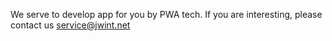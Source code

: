 ---
---
We serve to develop app for you by PWA tech. If you are interesting, please contact us [service@jwint.net](mailto://service@jwint.net)

